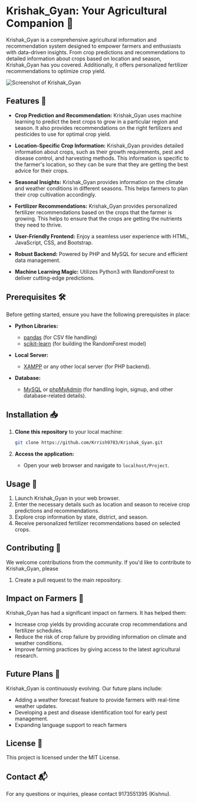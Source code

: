 
# Krishak_Gyan: Your Agricultural Companion 🌱

Krishak_Gyan is a comprehensive agricultural information and recommendation system designed to empower farmers and enthusiasts with data-driven insights. From crop predictions and recommendations to detailed information about crops based on location and season, Krishak_Gyan has you covered. Additionally, it offers personalized fertilizer recommendations to optimize crop yield.

![Screenshot of Krishak_Gyan](https://your-image-url.com/screenshot.png)

## Features 🚀

* **Crop Prediction and Recommendation:** Krishak_Gyan uses machine learning to predict the best crops to grow in a particular region and season. It also provides recommendations on the right fertilizers and pesticides to use for optimal crop yield.

* **Location-Specific Crop Information:** Krishak_Gyan provides detailed information about crops, such as their growth requirements, pest and disease control, and harvesting methods. This information is specific to the farmer's location, so they can be sure that they are getting the best advice for their crops.

* **Seasonal Insights:** Krishak_Gyan provides information on the climate and weather conditions in different seasons. This helps farmers to plan their crop cultivation accordingly.

* **Fertilizer Recommendations:** Krishak_Gyan provides personalized fertilizer recommendations based on the crops that the farmer is growing. This helps to ensure that the crops are getting the nutrients they need to thrive.

* **User-Friendly Frontend:** Enjoy a seamless user experience with HTML, JavaScript, CSS, and Bootstrap.

* **Robust Backend:** Powered by PHP and MySQL for secure and efficient data management.

* **Machine Learning Magic:** Utilizes Python3 with RandomForest to deliver cutting-edge predictions.

## Prerequisites 🛠️

Before getting started, ensure you have the following prerequisites in place:

* **Python Libraries:**
    * [pandas](https://pandas.pydata.org/) (for CSV file handling)
    * [scikit-learn](https://scikit-learn.org/) (for building the RandomForest model)

* **Local Server:**
    * [XAMPP](https://www.apachefriends.org/index.html) or any other local server (for PHP backend).

* **Database:**
    * [MySQL](https://www.mysql.com/) or [phpMyAdmin](https://www.phpmyadmin.net/) (for handling login, signup, and other database-related details).

## Installation 📥

1. **Clone this repository** to your local machine:

    ```bash
    git clone https://github.com/Krrish9783/Krishak_Gyan.git
    ```

2. **Access the application:**
    * Open your web browser and navigate to `localhost/Project`.

## Usage 🌟

1. Launch Krishak_Gyan in your web browser.
2. Enter the necessary details such as location and season to receive crop predictions and recommendations.
3. Explore crop information by state, district, and season.
4. Receive personalized fertilizer recommendations based on selected crops.

## Contributing 🤝

We welcome contributions from the community. If you'd like to contribute to Krishak_Gyan, please 
1. Create a pull request to the main repository.

## Impact on Farmers 🌾

Krishak_Gyan has had a significant impact on farmers. It has helped them:

* Increase crop yields by providing accurate crop recommendations and fertilizer schedules.
* Reduce the risk of crop failure by providing information on climate and weather conditions.
* Improve farming practices by giving access to the latest agricultural research.

## Future Plans 🚧

Krishak_Gyan is continuously evolving. Our future plans include:

* Adding a weather forecast feature to provide farmers with real-time weather updates.
* Developing a pest and disease identification tool for early pest management.
* Expanding language support to reach farmers

## License 📜

This project is licensed under the MIT License.

## Contact 📬

For any questions or inquiries, please contact 9173551395 (Kishnu).
